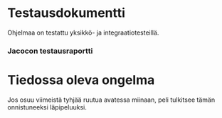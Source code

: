 # Testausdokumentti
Ohjelmaa on testattu yksikkö- ja integraatiotesteillä. 

### Jacocon testausraportti


# Tiedossa oleva ongelma
Jos osuu viimeistä tyhjää ruutua avatessa miinaan, peli tulkitsee tämän onnistuneeksi läpipeluuksi.
